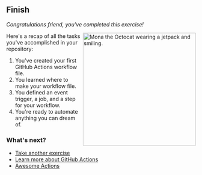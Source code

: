 ## Finish

_Congratulations friend, you've completed this exercise!_

<img src="https://octodex.github.com/images/jetpacktocat.png" alt="Mona the Octocat wearing a jetpack and smiling." width="300" align="right"/>

Here's a recap of all the tasks you've accomplished in your repository:

1. You've created your first GitHub Actions workflow file.
1. You learned where to make your workflow file.
1. You defined an event trigger, a job, and a step for your workflow.
1. You're ready to automate anything you can dream of.

### What's next?

- [Take another exercise](https://learn.github.com/skills)
- [Learn more about GitHub Actions](https://docs.github.com/actions/)
- [Awesome Actions](https://github.com/sdras/awesome-actions)
